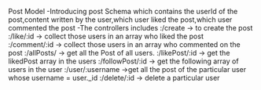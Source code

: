 
Post Model
-Introducing post Schema which contains the userId of the post,content written by the user,which user liked the post,which user commented the post
-The controllers includes
:/create -> to create the post
:/like/:id -> collect those users in an array who liked the post  
:/comment/:id -> collect those users in an array who commented on the post
:/allPosts/ -> get all the Post of all users.
:/likePost/:id -> get the likedPost array in the users
:/followPost/:id -> get the following array of users in the user
:/user/:username ->get all the post of the particular user whose username = user._id
:/delete/:id -> delete a particular user

